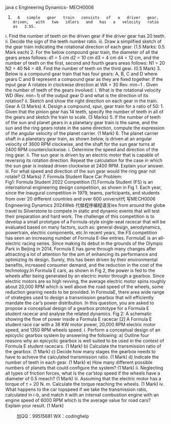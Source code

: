 java c
Engineering   Dynamics- MECH0006
1.       A   simple   gear   train   consists   of   a   driver   gear,   driven,   with   two   idlers   and   has   a   velocity   ratio   as   3.55.
i.                Find   the   number   of   teeth   on   the   driven   gear   if   the   driver   gear   has   20   teeth.
ii.                Decide   the   sign   of   the   teeth   number   ratio.
iii.                Draw   a   simplified   sketch   of   the   gear   train   indicating   the   rotational   direction   of   each   gear.        (1.5 Marks: 0.5 Mark   each)
2.       For   the   below   compound   gear   train, the   diameter   of   all   the   gears   areas   follows:
d1      =   5   cm             d2      =   10   cm             d3      =   4   cm             d4      =   12   cm,
and   the   number   of   teeth   on   the   first, second   and   fourth   gears   areas   follows:
N1      =   20            N2      =   40            N4      =   48. 
Find   the   number   of   teeth   on   the   third   gear.
                       (0.5 Mark)
3.       Below   is   a   compound   gear   train   that   has   four   gears:   A, B, C   and   D   where   gears   C and   B   represent   a   compound   gear   as   they   are   fixed   together.
If the input   gear A   rotates in clockwise   direction   at   WA       =   30   Rev. min−1 . Given   the   number   of   teeth   of   the   gears   involved:
i.                What   is   the   rotational   velocity   WD (Rev. min−1)   of   the   output   gear   D    and   what   is   the   direction   of   its   rotation?
ii.                Sketch   and   show   the   right   direction   on   each   gear   in   the   train.   Gear   A
                (3 Marks)
4.       Design   a   compound, spur, gear   train   for   a   ratio   of   50:   1. Given   that   the   pinion   gear has   14 teeth, specify   the   number   of   teeth   in   all   of   the   gears   and   sketch   the   train   to scale.       (3 Marks)
5.       If   the   number   of   teeth   of   the   sun   and   planet   gears   in   a   planetary   gear   train   is   the same,   and   the   sun   and   the   ring   gears   rotate   in   the   same   direction,   compute   the expression   of   the   angular   velocity   of   the   planet   carrier.
                       (1 Mark)
6.       The   planet   carrier   shaft   in   a   planetary   gear   train,   as   shown   below, is   driven   at   an angular   velocity   of   3600   RPM   clockwise,   and   the   shaft   for   the   sun   gear   turns   at 2400 RPM   counterclockwise.
i.                Determine   the   speed   and   direction   of   the   ring   gear.
ii.             The   sun   gear   is   driven   by   an   electric   motor   that   is   capable   of   reversing   its   rotation   direction. Repeat   the   calculation   for   the   case   in   which   the   sun   gear is   instead   driven   clockwise   at   2400 RPM. Explain   your   answer.
iii.             For   what   speed   and   direction   of   the   sun   gear   would   the   ring   gear   not   rotate?
                                            (3 Marks)
7. Formula Student Race Car Problem:  
Fig1: Formula Student 2022 Competition   [1].Formula   Student   (FS) is   an   international   engineering   design   competition, as   shown   in   Fig   1.   Each   year,   since   the   inaugural   competition   in   1979,   teams,   participants,   and students   from   over   20   different   countries   and   over   600   universit代 写MECH0006 Engineering Dynamics 2024Web
代做程序编程语言ies   from   around   the globe   travel   to   Silverstone   to   compete   in   static   and   dynamic   events   that   will   test   their preparation   and   hard   work.   The   challenge   of   this   competition   is   to   develop   a   small   prototype   of   a   Formula-style   single-seat   racecar   that   will   be   evaluated   based   on   many   factors, such   as: general   design, aerodynamics, powertrain, electric   components, etc.In   recent   years, the   FS   competition   has   seen   an   increasing   number   of   Formula   E-like entries. FormulaE   is   an   all-electric   racing   series. Since   making   its   debut   in   the   grounds of   the   Olympic   Park   in   Beijing   in   2014,   Formula   E   has   gone   through   many   changes after attracting a lot of attention for the aim of enhancing its performance      and optimizing   its   design.   Surely,   this   has   been   driven   by   their   environmental   benefits,   increased   consumer   demand, and   the   reduction   in   the   cost   of   the   technology.In   Formula   E   cars,   as   shown   in   Fig   2,   the   power   is   fed   to   the   wheels   after   being   generated   by   an   electric   motor   through   a   gearbox.   Since   electric   motors   are   so   high revving,   the   average   electric   motor   spins   roughly   about   20,000 RPM      which   is   well above   the   road   speed   of   the   wheels, some   reduction   gearing   needs   to   be   provided.   In FormulaE, there area wide range of strategies used to design a transmission gearbox   that   will   efficiently   mandate   the   car’s   power   distribution.
In   this   question, you   are   asked   to   propose   a   conceptual   design   of   a   gearbox   prototype   for a Formula E student racecar and analyse the related dynamics.
Fig 2: A schematic showing the flow of power inside a Formula   E racecar   [2]
A   Formula   E   student   race   car   with   a   38   KW   motor   power,   20,000   RPM   electric   motor speed, and   1350   RPM   wheels   speed.
i.             Perform   a   conceptual   design   of   an   epicyclic   gearbox   system   by   answering   the   following:
a)      Outline four reasons why an epicyclic gearbox is   well   suited   to   be   used   in   the   context   of   Formula   E   student   racecars.    (1 Mark)
b)      Calculate   the   transmission   ratio   of   the   gearbox.    (1 Mark)
c)      Decide   how   many      stages   the      gearbox      needs   to      have   to      achieve   the calculated   transmission   ratio.    (1 Mark)
d)    Indicate the number of   teeth   in   each   gear.    (1 Mark)
e)      How   many   different   possible   numbers   of   planets   that   could   configure   the   system?    (1 Mark)
ii.             Neglecting   all   types   of friction   forces,   what   is   the   car’stop   speed   if   the   wheels   have   a   diameter   of   0.5   meach?    (1 Mark)
iii.                Assuming   that   the   electric   motor   has   a   torque   of   τ   =   20   N. m.   Calculate   the   torque   reaching   the   wheels. (1 Mark) 
iv.             What   happens   to   the   car   topspeed   if   we   take   the   transmission   ratio, calculated 
in   i-b,   and   match   it   with   an   internal   combustion   engine   with   an   engine   speed of   6000   RPM   which   is   the   average   value   for   road   cars? Explain   your   result.       (1 Mark)







         
加QQ：99515681  WX：codinghelp
